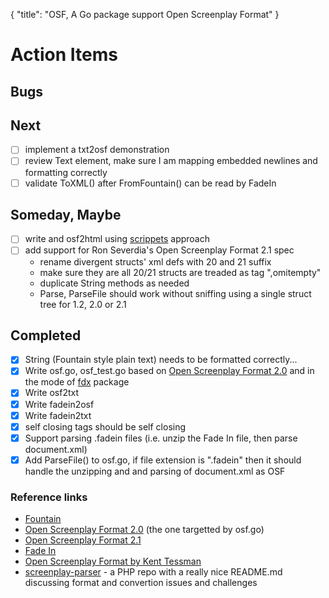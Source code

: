 {
    "title": "OSF, A Go package support Open Screenplay Format"
}

# Action Items

## Bugs


## Next

+ [ ] implement a txt2osf demonstration
+ [ ] review Text element, make sure I am mapping embedded newlines and formatting correctly
+ [ ] validate ToXML() after FromFountain() can be read by FadeIn

## Someday, Maybe

+ [ ] write and osf2html using [scrippets](https://fountain.io/scrippets) approach
+ [ ] add support for Ron Severdia's Open Screenplay Format 2.1 spec
    + rename divergent structs' xml defs with 20 and 21 suffix
    + make sure they are all 20/21 structs are treaded as tag ",omitempty" 
    + duplicate String methods as needed
    + Parse, ParseFile should work without sniffing using a single struct tree for 1.2, 2.0 or 2.1 

## Completed

+ [x] String (Fountain style plain text) needs to be formatted correctly...
+ [x] Write osf.go, osf_test.go based on [Open Screenplay Format 2.0](https://sourceforge.net/projects/openscrfmt/) and in the mode of [fdx](https://github.com/rsdoiel/fdx) package
+ [x] Write osf2txt
+ [x] Write fadein2osf
+ [x] Write fadein2txt
+ [x] self closing tags should be self closing
+ [x] Support parsing .fadein files (i.e. unzip the Fade In file, then parse document.xml)
+ [x] Add ParseFile() to osf.go, if file extension is ".fadein" then it should handle the unzipping and and parsing of document.xml as OSF

### Reference links

+ [Fountain](https://fountain.io)
+ [Open Screenplay Format 2.0](https://sourceforge.net/projects/openscrfmt/) (the one targetted by osf.go)
+ [Open Screenplay Format 2.1](https://github.com/severdia/Open-Screenplay-Format)
+ [Fade In](https://www.fadeinpro.com)
+ [Open Screenplay Format by Kent Tessman](http://www.kenttessman.com/2012/02/open-screenplay-format/)
+ [screenplay-parser](https://github.com/azcoppen/screenplay-parser) - a PHP repo with a really nice README.md discussing format and convertion issues and challenges

